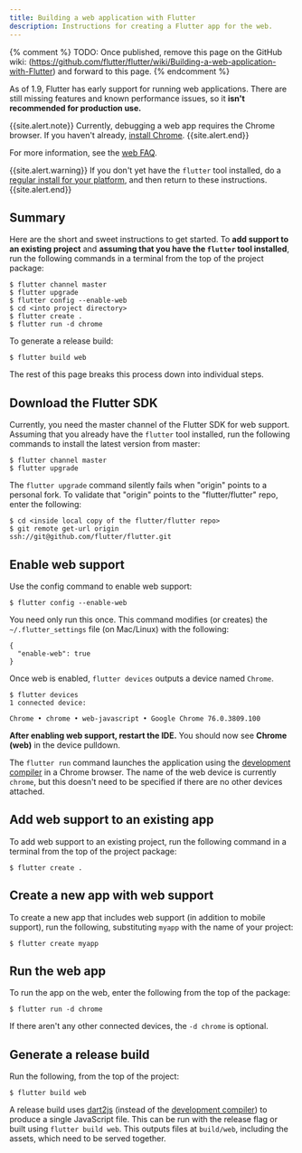```yaml
---
title: Building a web application with Flutter
description: Instructions for creating a Flutter app for the web.
---
```


{% comment %}
  TODO: Once published, remove this page on the GitHub wiki:
  (https://github.com/flutter/flutter/wiki/Building-a-web-application-with-Flutter)
  and forward to this page.
{% endcomment %}

As of 1.9, Flutter has early support for running web
applications. There are still missing features and known
performance issues, so it
**isn't recommended for production use.**

{{site.alert.note}}
  Currently, debugging a web app requires the
  Chrome browser. If you haven't already,
  [install Chrome][].
{{site.alert.end}}

For more information, see the [web FAQ][].

{{site.alert.warning}}
  If you don't yet have the `flutter` tool installed,
  do a [regular install for your platform][], and then 
  return to these instructions.
{{site.alert.end}}

## Summary

Here are the short and sweet instructions to get started.
To **add support to an existing project** and
**assuming that you have the `flutter` tool installed**,
run the following commands in a terminal from the
top of the project package:

```terminal
$ flutter channel master
$ flutter upgrade
$ flutter config --enable-web
$ cd <into project directory>
$ flutter create .
$ flutter run -d chrome
```

To generate a release build:

```terminal
$ flutter build web
```

The rest of this page breaks this process down
into individual steps.

## Download the Flutter SDK

Currently, you need the master channel of the Flutter SDK
for web support. Assuming that you already have the
`flutter` tool installed, run the following commands
to install the latest version from master:

```terminal
$ flutter channel master
$ flutter upgrade
```

The `flutter upgrade` command silently fails
when "origin" points to a personal fork.
To validate that "origin" points to the
"flutter/flutter" repo, enter the following:

```terminal
$ cd <inside local copy of the flutter/flutter repo>
$ git remote get-url origin
ssh://git@github.com/flutter/flutter.git
```

## Enable web support

Use the config command to enable web support:

```terminal
$ flutter config --enable-web
```

You need only run this once.
This command modifies (or creates) the
`~/.flutter_settings` file (on Mac/Linux)
with the following:

```shell
{
  "enable-web": true
}
```

Once web is enabled,
`flutter devices` outputs a device named `Chrome`.

```terminal
$ flutter devices
1 connected device:

Chrome • chrome • web-javascript • Google Chrome 76.0.3809.100
```

**After enabling web support, restart the IDE.**
You should now see **Chrome (web)** in the device pulldown.

The `flutter run` command launches the application using the
[development compiler][] in a Chrome browser.
The name of the web device is currently `chrome`,
but this doesn't need to be specified
if there are no other devices attached.

## Add web support to an existing app

To add web support to an existing project,
run the following command in a terminal
from the top of the project package:

```terminal
$ flutter create .
```

## Create a new app with web support

To create a new app that includes web support
(in addition to mobile support), run the following,
substituting `myapp` with the name of your project:

```terminal
$ flutter create myapp
```

## Run the web app

To run the app on the web, enter the following
from the top of the package:

```terminal
$ flutter run -d chrome
```

If there aren't any other connected devices,
the `-d chrome` is optional.

## Generate a release build

Run the following, from the top of the project:

```terminal
$ flutter build web
```

A release build uses [dart2js][] (instead of
the [development compiler][]) to produce a single
JavaScript file.  This can be run with the release flag
or built using `flutter build web`. This outputs files at
`build/web`, including the assets, which need to be served together.



[dart2js]: https://dart.dev/tools/dart2js
[development compiler]: https://dart.dev/tools/dartdevc
[web FAQ]: /docs/development/platform-integration/web
[install Chrome]: https://www.google.com/chrome/
[regular install for your platform]: https://flutter.dev/docs/get-started/install
